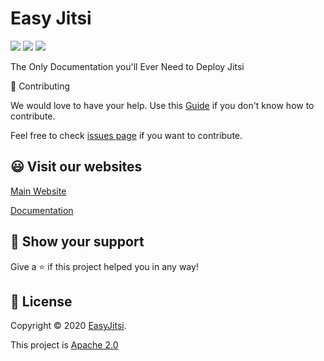 # Easy Jitsi

<img src=https://img.shields.io/badge/license-Apache-blue></img>
<img src=https://img.shields.io/badge/build-passing-brightgreen></img>
<img src=https://img.shields.io/badge/Star-Star%20our%20Project%F0%9F%8C%9F-yellow></img>

The Only Documentation you'll Ever Need to Deploy Jitsi

:handshake: Contributing

We would love to have your help. Use this [Guide](https://github.com/easyjitsi/docs.easyjitsi.com/blob/master/CONTRIBUTING.md) if you don't know how to contribute.

Feel free to check [issues page](https://github.com/easyjitsi/docs.easyjitsi.com/issues) if you want to contribute.

## 😃 Visit our websites

[Main Website](https://easyjitsi.com/)

[Documentation](https://docs.easyjitsi.com)

## :pray: Show your support

Give a :star: if this project helped you in any way!

## :scroll: License

Copyright © 2020 [EasyJitsi](https://github.com/easyjitsi).

This project is [Apache 2.0](https://github.com/easyjitsi/docs.easyjitsi.com/blob/master/LICENSE)
